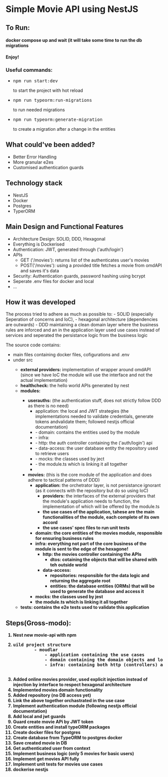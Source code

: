 <h1>Simple Movie API using NestJS</h1>

<h2>To Run:</h2>
<h4>docker compose up and wait (it will take some time to run the db migrations</h4>
<h4>Enjoy!</h4>
<h3>Useful commands:</h3>
<ul>
    <li>
        <pre>npm run start:dev</pre> to start the project with hot reload
    </li>
    <li>
        <pre>npm run typeorm:run-migrations</pre> to run needed migrations
    </li>
    <li>
        <pre>npm run typeorm:generate-migration</pre> to create a migration after a change in the entities
    </li>
</ul>
<h2>What could've been added?</h2>
<ul>
    <li>Better Error Handling</li>
    <li>More granular e2es</li>
    <li>Customised authentication guards</li>
</ul>

<h2>Technology stack</h2>
<ul>
    <li>NestJS</li>
    <li>Docker</li>
    <li>Postgres</li>
    <li>TyperORM</li>
</ul>

<h2>Main Design and Functional Features</h2>
<ul>
    <li>Architecture Design: SOLID, DDD, Hexagonal</li>
    <li>Everything is Dockerised</li>
    <li>Authentication: JWT, generated through ('auth/login')</li>
    <li>APIs
        <ul>
            <li>GET ('/movies'): returns list of the authenticates user's movies</li>
            <li>POST('/movies'): using a provided title fetches a movie from omdAPI and saves it's data</li>
        </ul>
    </li>
    <li>Security: Authentication guards, password hashing using bcrypt</li>
    <li>Seperate .env files for docker and local</li>
    <li>...</li>
</ul>

<h2>How it was developed</h2>
<p>
    The process tried to adhere as much as possible to:
    - SOLID (especially Seperation of concerns and IoC),
    - hexagonal architecture (dependencies are outwards)
    - DDD maintaining a clean domain layer where the business rules are inforced and an in the application layer used
    use cases instead of services and seperated the persistance logic from the business logic
<p>
    The source code contains:
<ul>
    <li>main files containing docker files, cofigurations and .env</li>
    <li>under src</li>
    <ul>
        <li><b>external providers:</b> implementation of wrapper around omdAPI (since we have IoC the module will use
            the interface and not the actual implementation)</li>
        <li><b>healthcheck:</b> the hello world APIs generated by nest</li>
        <li><b>modules:</b></li>
        <ul>
            <li><b>userauths:</b> (the authentication stuff, does not strictly follow DDD as there is no need)
                <ul>
                    <li>application: the local and JWT strategies (the implementations needed to validate credentials,
                        generate
                        tokens andvalidate them; followed nestjs official documentation)</li>
                    <li>- domain: contains the entities used by the module</li>
                    <li>- infra:</li>
                    <li>- http: the auth controller containing the ('auth/login') api</li>
                    <li>- data-access: the user database entity the repository used to retrieve users</li>
                    <li>- mocks: the classes used by ject</li>
                    <li>- the module.ts which is linking it all together</li>
                    <li>
                </ul>
            </li>
            <li><b>movies:</b> (this is the core module of the application and does adhere to tactical patterns of DDD)
                <ul>
                    <li><b>application:</b> the orchetrator layer, is not persistance ignorant (as it connects with the
                        repository but do so using IoC)
                        <ul>
                            <li><b>providers:</b> the interfaces of the external providers that the module's application
                                needs to function, the implementation of which will be offered by the module.ts</li>
                            <li><b>the use cases of the application, tahese are the main functionalities of the module,
                                    each complete of its own accord </li>
                            <li><b>the use cases' spec files to run unit tests</li>
                        </ul>
                    </li>
                    <li><b>domain:</b> the core entities of the movies module, responsible for ensuring business rules
                    </li>
                    <li><b>infra:</b> everything not part of the core business of the module is sent to the edge of the
                        hexagone!
                        <ul>
                            <li><b>http:</b> the movies controller containing the APIs
                                <ul>
                                    <li><b>dtos:</b> cotaining the objects that will be shared with teh outside world
                                    </li>
                                </ul>
                            </li>
                            <li><b>data-access:</b>
                                <ul>
                                    <li><b>repositories:</b> responsible for the data logic and returning the aggregate
                                        root</li>
                                    <li><b>entities:</b> the database entities (ORMs) that will be used to generate the
                                        database and
                                        access
                                        it</li>
                                </ul>
                            </li>
                        </ul>
                    </li>
                    <li><b>mocks:</b> the classes used by jest</li>
                    <li>the module.ts which is linking it all together </li>
                </ul>
            </li>
        </ul>
        <li><b>tests:</b> contains the e2e tests used to validate this application</li>
    </ul>
</ul>
<h2>Steps(Gross-modo):</h2>
<ol>
    <li> Nest new movie-api with npm</li>
    <li>
        <pre>uild project structure 
        - moudlar 
            - application containing the use cases 
            - domain containing the domain objects and logic 
            - infra: containing both http (controllers) and data-access (entities, repositories implementation)            
    </pre>
    </li>
    <li> Added online movies provider, used explicit injection instead of injection by interface to respect hexagonal
        architecture</li>
    <li> Implemented movies domain functionality</li>
    <li> Added repository (no DB access yet)</li>
    <li> Link the above together orchastrated in the use case</li>
    <li> Implement authentication module (following nestjs official documentation)</li>
    <li> Add local and jwt guards</li>
    <li> Guard create movie APi by JWT token</li>
    <li> Create entities and install typeORM packages</li>
    <li> Create docker files for postgres </li>
    <li> Create database from TypeORM to postgres docker</li>
    <li> Save created movie in DB</li>
    <li> Get authenticated user from context</li>
    <li> Implement business logic (only 5 movies for basic users)</li>
    <li> Implement get movies API fully</li>
    <li> Implement unit tests for movies use cases</li>
    <li> dockerise nestjs</li>
</ol>